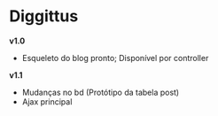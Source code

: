 # Diggittus

**v1.0**

- Esqueleto do blog pronto; Disponível por controller

**v1.1**

- Mudanças no bd (Protótipo da tabela post)
- Ajax principal
